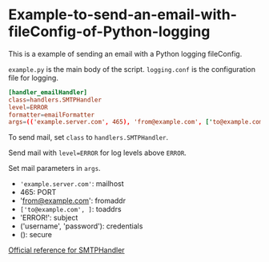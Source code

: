 # Example-to-send-an-email-with-fileConfig-of-Python-logging

This is a example of sending an email with a Python logging fileConfig.

`example.py` is the main body of the script.
`logging.conf` is the configuration file for logging.


```conf
[handler_emailHandler]
class=handlers.SMTPHandler
level=ERROR
formatter=emailFormatter
args=(('example.server.com', 465), 'from@example.com', ['to@example.com', ], 'ERROR!', ('username', 'password'), ())
```

To send mail, set `class` to `handlers.SMTPHandler`.

Send mail with `level=ERROR` for log levels above `ERROR`.

Set mail parameters in `args`.

* `'example.server.com'`: mailhost
* 465: PORT
* 'from@example.com': fromaddr
* `['to@example.com', ]`: toaddrs
* 'ERROR!': subject
* ('username', 'password'): credentials
* (): secure


[Official reference for SMTPHandler](https://docs.python.org/ja/3/library/logging.handlers.html#smtphandler)
